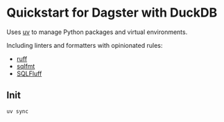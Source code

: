 # Quickstart for Dagster with DuckDB
Uses [uv](https://docs.astral.sh/uv/) to manage Python packages and virtual environments.

Including linters and formatters with opinionated rules:
- [ruff](https://docs.astral.sh/ruff/)
- [sqlfmt](https://sqlfmt.com/)
- [SQLFluff](https://sqlfluff.com/)

## Init
```sh
uv sync
```